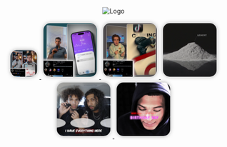 <p align="center">
  <img src="assets/MakarAnim.gif" width="600" alt="Logo">
</p>

<p align="center">

<a href="assets/example1.MP4">
  <img src="assets/example1_thumbnail.png" width="60" style="border-radius:15px; box-shadow:0 0 10px #aaa; margin:5px;">
</a>

<a href="assets/example2.MP4">
  <img src="assets/example2_thumbnail.png" width="120" style="border-radius:15px; box-shadow:0 0 10px #aaa; margin:5px;">
</a>

<a href="assets/example3.MP4">
  <img src="assets/example3_thumbnail.png" width="120" style="border-radius:15px; box-shadow:0 0 10px #aaa; margin:5px;">
</a>

<a href="assets/example4.MP4">
  <img src="assets/example4_thumbnail.png" width="120" style="border-radius:15px; box-shadow:0 0 10px #aaa; margin:5px;">
</a>

<a href="assets/example5.MP4">
  <img src="assets/example5_thumbnail.png" width="120" style="border-radius:15px; box-shadow:0 0 10px #aaa; margin:5px;">
</a>

<a href="assets/example6.MP4">
  <img src="assets/example6_thumbnail.png" width="120" style="border-radius:15px; box-shadow:0 0 10px #aaa; margin:5px;">
</a>

</p>
